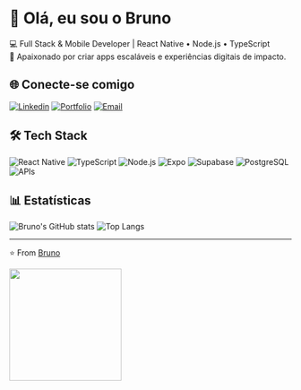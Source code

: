 # 👋 Olá, eu sou o Bruno  
💻 Full Stack & Mobile Developer | React Native • Node.js • TypeScript  
🚀 Apaixonado por criar apps escaláveis e experiências digitais de impacto.

## 🌐 Conecte-se comigo 
[![Linkedin](https://img.shields.io/badge/LinkedIn-0077B5?style=for-the-badge&logo=linkedin&logoColor=white)](https://www.linkedin.com/in/bruno-cesar-developer/)
[![Portfolio](https://img.shields.io/badge/🌐-Portfolio-brightgreen?style=for-the-badge)](https://my-portfolio-lake-seven-79.vercel.app/)
[![Email](https://img.shields.io/badge/Email-Contato-red?style=for-the-badge&logo=gmail&logoColor=white)](mailto:brunoleonel97@gmail.com)

## 🛠️ Tech Stack
![React Native](https://img.shields.io/badge/-React%20Native-61DAFB?logo=react&logoColor=000&style=for-the-badge)
![TypeScript](https://img.shields.io/badge/-TypeScript-3178C6?logo=typescript&logoColor=fff&style=for-the-badge)
![Node.js](https://img.shields.io/badge/-Node.js-339933?logo=node.js&logoColor=fff&style=for-the-badge)
![Expo](https://img.shields.io/badge/-Expo-000020?logo=expo&logoColor=fff&style=for-the-badge)
![Supabase](https://img.shields.io/badge/-Supabase-3ECF8E?logo=supabase&logoColor=fff&style=for-the-badge)
![PostgreSQL](https://img.shields.io/badge/-PostgreSQL-336791?logo=postgresql&logoColor=fff&style=for-the-badge)
![APIs](https://img.shields.io/badge/-REST%20%2F%20GraphQL-FF6F00?style=for-the-badge)

## 📊 Estatísticas
![Bruno's GitHub stats](https://github-readme-stats.vercel.app/api?username=SEU_USER&show_icons=true&theme=tokyonight)
![Top Langs](https://github-readme-stats.vercel.app/api/top-langs/?username=SEU_USER&layout=compact&theme=tokyonight)

---
⭐️ From [Bruno](https://github.com/DEVBrunoCesar)

<img src="https://media.giphy.com/media/M9gbBd9nbDrOTu1Mqx/giphy.gif" width="200"/>
